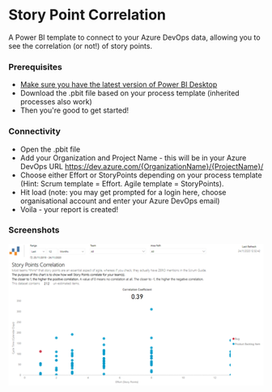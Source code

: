 # Story Point Correlation
A Power BI template to connect to your Azure DevOps data, allowing you to see the correlation (or not!) of story points.

### Prerequisites
* [Make sure you have the latest version of Power BI Desktop](https://aka.ms/pbiSingleInstaller)
* Download the .pbit file based on your process template (inherited processes also work)
* Then you're good to get started!

### Connectivity
* Open the .pbit file
* Add your Organization and Project Name - this will be in your Azure DevOps URL https://dev.azure.com/{OrganizationName}/{ProjectName}/ 
* Choose either Effort or StoryPoints depending on your process template (Hint: Scrum template = Effort. Agile template = StoryPoints).
* Hit load (note: you may get prompted for a login here, choose organisational account and enter your Azure DevOps email)
* Voila - your report is created!

### Screenshots
![alt text](https://github.com/nbrown02/Story-Point-Correlation/blob/main/Screenshot.png?raw=true)


